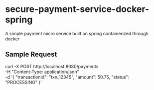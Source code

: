 # secure-payment-service-docker-spring
A simple payment micro service built on spring containerized through docker 


## Sample Request
curl -X POST http://localhost:8080/payments \
-H "Content-Type: application/json" \
-d '{
"transactionId": "txn_12345",
"amount": 50.75,
"status": "PROCESSING"
}'